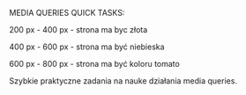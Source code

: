 MEDIA QUERIES QUICK TASKS:

200 px - 400 px - strona ma byc złota

400 px - 600 px - strona ma być niebieska

600 px - 800 px - strona ma być koloru tomato


Szybkie praktyczne zadania na nauke działania media queries.